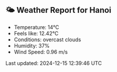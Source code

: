 <!-- WEATHER-START -->
## 🌤 Weather Report for Hanoi

- Temperature: 14°C
- Feels like: 12.42°C
- Conditions: overcast clouds
- Humidity: 37%
- Wind Speed: 0.96 m/s

Last updated: 2024-12-15 12:39:46 UTC
<!-- WEATHER-END -->
